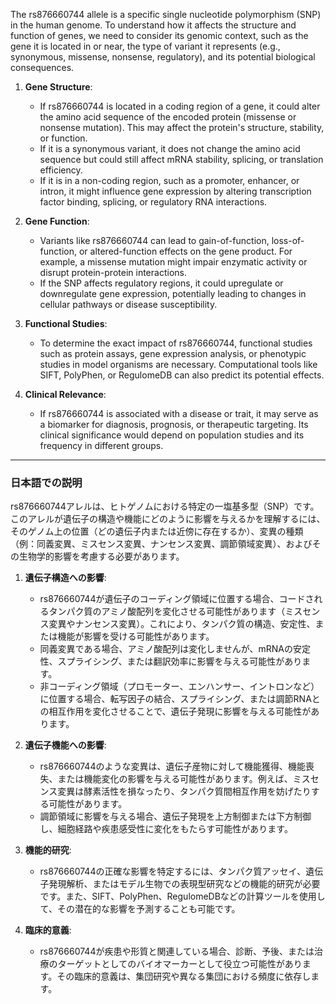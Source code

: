 The rs876660744 allele is a specific single nucleotide polymorphism (SNP) in the human genome. To understand how it affects the structure and function of genes, we need to consider its genomic context, such as the gene it is located in or near, the type of variant it represents (e.g., synonymous, missense, nonsense, regulatory), and its potential biological consequences.

1. **Gene Structure**:
   - If rs876660744 is located in a coding region of a gene, it could alter the amino acid sequence of the encoded protein (missense or nonsense mutation). This may affect the protein's structure, stability, or function.
   - If it is a synonymous variant, it does not change the amino acid sequence but could still affect mRNA stability, splicing, or translation efficiency.
   - If it is in a non-coding region, such as a promoter, enhancer, or intron, it might influence gene expression by altering transcription factor binding, splicing, or regulatory RNA interactions.

2. **Gene Function**:
   - Variants like rs876660744 can lead to gain-of-function, loss-of-function, or altered-function effects on the gene product. For example, a missense mutation might impair enzymatic activity or disrupt protein-protein interactions.
   - If the SNP affects regulatory regions, it could upregulate or downregulate gene expression, potentially leading to changes in cellular pathways or disease susceptibility.

3. **Functional Studies**:
   - To determine the exact impact of rs876660744, functional studies such as protein assays, gene expression analysis, or phenotypic studies in model organisms are necessary. Computational tools like SIFT, PolyPhen, or RegulomeDB can also predict its potential effects.

4. **Clinical Relevance**:
   - If rs876660744 is associated with a disease or trait, it may serve as a biomarker for diagnosis, prognosis, or therapeutic targeting. Its clinical significance would depend on population studies and its frequency in different groups.

---

### 日本語での説明

rs876660744アレルは、ヒトゲノムにおける特定の一塩基多型（SNP）です。このアレルが遺伝子の構造や機能にどのように影響を与えるかを理解するには、そのゲノム上の位置（どの遺伝子内または近傍に存在するか）、変異の種類（例：同義変異、ミスセンス変異、ナンセンス変異、調節領域変異）、およびその生物学的影響を考慮する必要があります。

1. **遺伝子構造への影響**:
   - rs876660744が遺伝子のコーディング領域に位置する場合、コードされるタンパク質のアミノ酸配列を変化させる可能性があります（ミスセンス変異やナンセンス変異）。これにより、タンパク質の構造、安定性、または機能が影響を受ける可能性があります。
   - 同義変異である場合、アミノ酸配列は変化しませんが、mRNAの安定性、スプライシング、または翻訳効率に影響を与える可能性があります。
   - 非コーディング領域（プロモーター、エンハンサー、イントロンなど）に位置する場合、転写因子の結合、スプライシング、または調節RNAとの相互作用を変化させることで、遺伝子発現に影響を与える可能性があります。

2. **遺伝子機能への影響**:
   - rs876660744のような変異は、遺伝子産物に対して機能獲得、機能喪失、または機能変化の影響を与える可能性があります。例えば、ミスセンス変異は酵素活性を損なったり、タンパク質間相互作用を妨げたりする可能性があります。
   - 調節領域に影響を与える場合、遺伝子発現を上方制御または下方制御し、細胞経路や疾患感受性に変化をもたらす可能性があります。

3. **機能的研究**:
   - rs876660744の正確な影響を特定するには、タンパク質アッセイ、遺伝子発現解析、またはモデル生物での表現型研究などの機能的研究が必要です。また、SIFT、PolyPhen、RegulomeDBなどの計算ツールを使用して、その潜在的な影響を予測することも可能です。

4. **臨床的意義**:
   - rs876660744が疾患や形質と関連している場合、診断、予後、または治療のターゲットとしてのバイオマーカーとして役立つ可能性があります。その臨床的意義は、集団研究や異なる集団における頻度に依存します。

